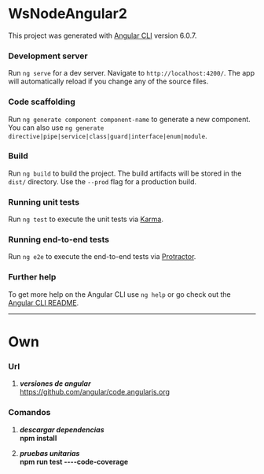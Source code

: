 # WsNodeAngular2
This project was generated with [Angular CLI](https://github.com/angular/angular-cli) version 6.0.7.  
### Development server
Run `ng serve` for a dev server. Navigate to `http://localhost:4200/`. The app will automatically reload if you change any of the source files.  
### Code scaffolding
Run `ng generate component component-name` to generate a new component. You can also use `ng generate directive|pipe|service|class|guard|interface|enum|module`.  
### Build
Run `ng build` to build the project. The build artifacts will be stored in the `dist/` directory. Use the `--prod` flag for a production build.  
### Running unit tests
Run `ng test` to execute the unit tests via [Karma](https://karma-runner.github.io).  
### Running end-to-end tests
Run `ng e2e` to execute the end-to-end tests via [Protractor](http://www.protractortest.org/).  
### Further help
To get more help on the Angular CLI use `ng help` or go check out the [Angular CLI README](https://github.com/angular/angular-cli/blob/master/README.md).  
___
# Own  
### Url  
1. ***versiones de angular***  
https://github.com/angular/code.angularjs.org  
### Comandos  
1. ***descargar dependencias***  
**npm install**

2. ***pruebas unitarias***  
**npm run test ----code-coverage**

